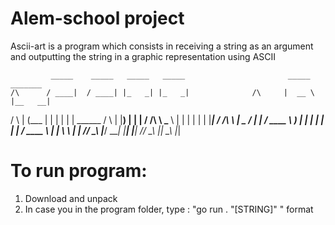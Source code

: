 # Alem-school project

Ascii-art is a program which consists in receiving a string as an argument and outputting the string in a graphic representation using ASCII

             _____    _____   _____   _____                       _____    _______  
    /\      / ____|  / ____| |_   _| |_   _|              /\     |  __ \  |__   __|
   /  \    | (___   | |        | |     | |    ______     /  \    | |__) |    | |
  / /\ \    \___ \  | |        | |     | |   |______|   / /\ \   |  _  /     | |
 / ____ \   ____) | | |____   _| |_   _| |_            / ____ \  | | \ \     | |
/_/    \_\ |_____/   \_____| |_____| |_____|          /_/    \_\ |_|  \_\    |_|



# To run program: 
1. Download and unpack
2. In case you in the program folder, type : "go run . "[STRING]" " format
